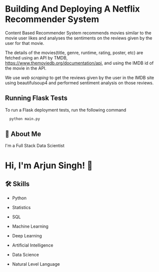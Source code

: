 # **Building And Deploying A Netflix Recommender System**

Content Based Recommender System recommends movies similar to the movie user likes and analyses the sentiments on the reviews given by the user for that movie.

The details of the movies(title, genre, runtime, rating, poster, etc) are fetched using an API by TMDB, https://www.themoviedb.org/documentation/api, and using the IMDB id of the movie in the API.

We use _web scraping_ to get the reviews given by the user in the IMDB site using beautifulsoup4 and performed sentiment analysis on those reviews.

## Running Flask Tests

To run a Flask deployment tests, run the following command

```bash
  python main.py
```

## 🚀 About Me

I'm a Full Stack Data Scientist

# Hi, I'm Arjun Singh! 👋

## 🛠 Skills

- Python

- Statistics

- SQL
- Machine Learning
- Deep Learning
- Artificial Intelligence
- Data Science
- Natural Level Language
